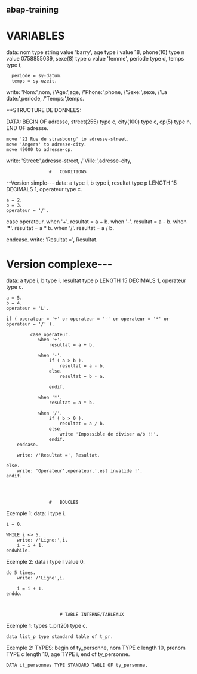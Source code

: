 ## abap-training

# VARIABLES 
		

data: nom type string value 'barry',
      age type i value 18,
      phone(10) type n value 0758855039,
      sexe(8) type c  value 'femme',
      periode type d,
      temps type t,

      
      periode = sy-datum.
      temps = sy-uzeit.
      
write: 'Nom:',nom,
        /'Age:',age,
        /'Phone:',phone,
        /'Sexe:',sexe,
        /'La date:',periode,
        /'Temps:',temps.
        
        
**STRUCTURE DE DONNEES:

DATA: BEGIN OF adresse,
          street(255) type c,
          city(100) type c,
          cp(5) type n,
      END OF adresse.
      
    move '22 Rue de strasbourg' to adresse-street.
    move 'Angers' to adresse-city.
    move 49000 to adresse-cp.
    
    
    
write: 'Street:',adresse-street,
       /'Ville:',adresse-city,
       
       
       
        
 					#	CONDITIONS
 
 --Version simple---
 data: 
    a type i,
    b type i,
    resultat type p LENGTH 15 DECIMALS 1,
    operateur type c.
   
            
    a = 2.
    b = 3.
    operateur = '/'.
    
case operateur.
    when '+'.
        resultat = a + b.
    when '-'.
        resultat = a - b.
    when '*'.
        resultat = a * b.
    when '/'.
        resultat = a / b.
        
endcase.
write: 'Resultat =', Resultat.
 
# Version complexe---
 data: 
    a type i,
    b type i,
    resultat type p LENGTH 15 DECIMALS 1,
    operateur type c.
   
            
    a = 5.
    b = 4.
    operateur = 'L'.
    
    if ( operateur = '+' or operateur = '-' or operateur = '*' or operateur = '/' ).
    
             case operateur.
                when '+'.
                    resultat = a + b.
                    
                when '-'.
                    if ( a > b ).
                        resultat = a - b.
                    else.
                        resultat = b - a.
                    
                    endif.
                    
                when '*'.
                    resultat = a * b.
                    
                when '/'.
                    if ( b > 0 ).
                        resultat = a / b.
                    else.
                        write 'Impossible de diviser a/b !!'.
                    endif.
        endcase.
        
        write: /'Resultat =', Resultat.
 
    else.
        write: 'Operateur',operateur,',est invalide !'.
    endif.
 


       
 					#	BOUCLES

 
 Exemple 1:
 	data: i type i.

	i = 0.

	WHILE i <> 5.
	    write: /'Ligne:',i.
	    i = i + 1.
	endwhile.
	
Exemple 2:
	data i type I value 0.

	do 5 times.
	    write: /'Ligne',i.
	    
	    i = i + 1.
	enddo.
 
 

 						# TABLE INTERNE/TABLEAUX

Exemple 1:
	 types t_pr(20) type c.

	data list_p type standard table of t_pr.
	
	
Exemple 2:
	TYPES: begin of ty_personne,
		    nom      TYPE c length 10,
		    prenom  TYPE c length 10,
		    age       TYPE i,
		    end of ty_personne.

	DATA it_personnes TYPE STANDARD TABLE OF ty_personne.
	
 
 
 
 
 
